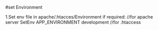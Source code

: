 #set Environment

1.Set env file in apache/.htacces/Environment if required:
//for apache server 
SetEnv APP_ENVIRONMENT development  //for .htaccess
